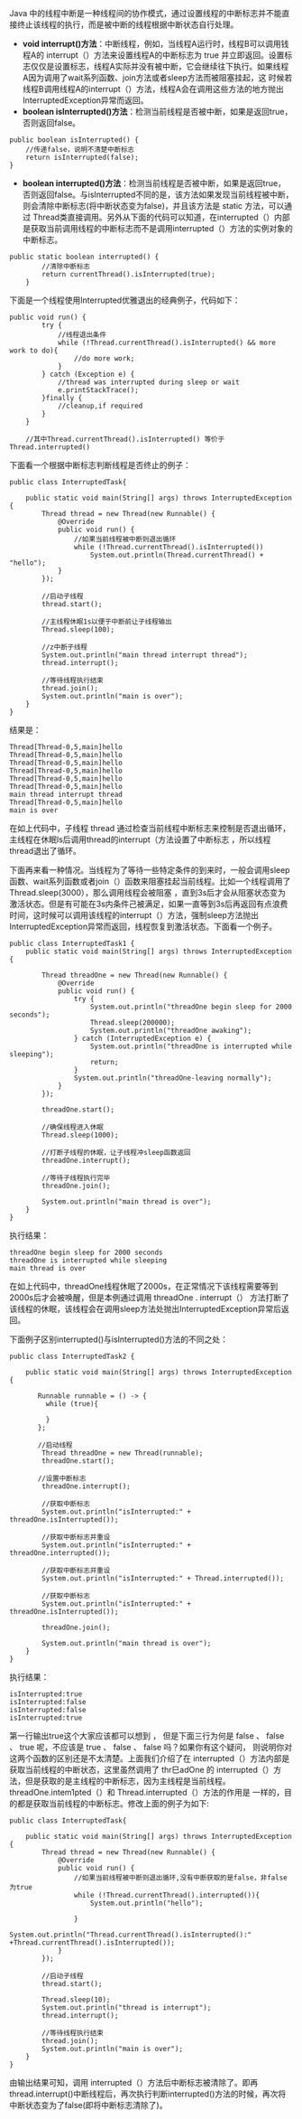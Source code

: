 Java 中的线程中断是一种线程间的协作模式，通过设置线程的中断标志并不能直接终止该线程的执行，而是被中断的线程根据中断状态自行处理。

- **void interrupt()方法**：中断线程，例如，当线程A运行时，线程B可以调用钱程A的 interrupt（）方法来设置线程A的中断标志为 true 并立即返回。设置标志仅仅是设置标志，线程A实际并没有被中断，它会继续往下执行。如果线程A因为调用了wait系列函数、join方法或者sleep方法而被阻塞挂起，这 时候若线程B调用线程A的interrupt（）方法，线程A会在调用这些方法的地方抛出InterruptedException异常而返回。
- **boolean isInterrupted()方法**：检测当前线程是否被中断，如果是返回true，否则返回false。
```
public boolean isInterrupted() {
    //传递false，说明不清楚中断标志
    return isInterrupted(false);
}
```
- **boolean interrupted()方法**：检测当前线程是否被中断，如果是返回true，否则返回false。与isInterrupted不同的是，该方法如果发现当前线程被中断，则会清除中断标志(将中断状态变为false)，并且该方法是 static 方法，可以通过 Thread类直接调用。另外从下面的代码可以知道，在interrupted（）内部是获取当前调用线程的中断标志而不是调用interrupted（）方法的实例对象的中断标志。
```
public static boolean interrupted() {
        //清除中断标志
        return currentThread().isInterrupted(true);
    }
```
下面是一个线程使用Interrupted优雅退出的经典例子，代码如下：
```
public void run() {
        try {
            //线程退出条件
            while (!Thread.currentThread().isInterrupted() && more work to do){
                //do more work;
            }
        } catch (Exception e) {
            //thread was interrupted during sleep or wait
            e.printStackTrace();
        }finally {
            //cleanup,if required
        }
    }
    
    //其中Thread.currentThread().isInterrupted() 等价于 Thread.interrupted()
```
下面看一个根据中断标志判断线程是否终止的例子：
```
public class InterruptedTask{

    public static void main(String[] args) throws InterruptedException {
        Thread thread = new Thread(new Runnable() {
            @Override
            public void run() {
                //如果当前线程被中断则退出循环
                while (!Thread.currentThread().isInterrupted())
                    System.out.println(Thread.currentThread() + "hello");
            }
        });

        //启动子线程
        thread.start();

        //主线程休眠1s以便于中断前让子线程输出
        Thread.sleep(100);

        //z中断子线程
        System.out.println("main thread interrupt thread");
        thread.interrupt();

        //等待线程执行结束
        thread.join();
        System.out.println("main is over");
    }
}
```
结果是：
```
Thread[Thread-0,5,main]hello
Thread[Thread-0,5,main]hello
Thread[Thread-0,5,main]hello
Thread[Thread-0,5,main]hello
Thread[Thread-0,5,main]hello
Thread[Thread-0,5,main]hello
main thread interrupt thread
Thread[Thread-0,5,main]hello
main is over
```
在如上代码中，子线程 thread 通过检查当前线程中断标志来控制是否退出循环，主线程在休眠ls后调用thread的interrupt（方法设置了中断标志 ，所以线程 thread退出了循环。

下面再来看一种情况。当线程为了等待一些特定条件的到来时，一般会调用sleep函数、wait系列函数或者join（）函数来阻塞挂起当前线程。比如一个线程调用了 Thread.sleep(3000），那么调用线程会被阻塞 ，直到3s后才会从阻塞状态变为激活状态。但是有可能在3s内条件己被满足，如果一直等到3s后再返回有点浪费时间，这时候可以调用该线程的interrupt（）方法，强制sleep方法抛出InterruptedException异常而返回，线程恢复到激活状态。下面看一个例子。
```
public class InterruptedTask1 {
    public static void main(String[] args) throws InterruptedException {

        Thread threadOne = new Thread(new Runnable() {
            @Override
            public void run() {
                try {
                    System.out.println("threadOne begin sleep for 2000 seconds");
                    Thread.sleep(200000);
                    System.out.println("threadOne awaking");
                } catch (InterruptedException e) {
                    System.out.println("threadOne is interrupted while sleeping");
                    return;
                }
                System.out.println("threadOne-leaving normally");
            }
        });

        threadOne.start();

        //确保线程进入休眠
        Thread.sleep(1000);

        //打断子线程的休眠，让子线程冲sleep函数返回
        threadOne.interrupt();

        //等待子线程执行完毕
        threadOne.join();

        System.out.println("main thread is over");
    }
}
```
执行结果：
```
threadOne begin sleep for 2000 seconds
threadOne is interrupted while sleeping
main thread is over
```
在如上代码中，threadOne线程休眠了2000s，在正常情况下该线程需要等到2000s后才会被唤醒，但是本例通过调用 threadOne . interrupt（） 方法打断了该线程的休眠，该线程会在调用sleep方法处抛出InterruptedException异常后返回。

下面例子区别interrupted()与isInterrupted()方法的不同之处：
```
public class InterruptedTask2 {

    public static void main(String[] args) throws InterruptedException {

       Runnable runnable = () -> {
         while (true){

         }
       };

       //启动线程
        Thread threadOne = new Thread(runnable);
        threadOne.start();

       //设置中断标志
        threadOne.interrupt();

        //获取中断标志
        System.out.println("isInterrupted:" + threadOne.isInterrupted());

        //获取中断标志并重设
        System.out.println("isInterrupted:" + threadOne.interrupted());
        
        //获取中断标志并重设
        System.out.println("isInterrupted:" + Thread.interrupted());

        //获取中断标志
        System.out.println("isInterrupted:" + threadOne.isInterrupted());

        threadOne.join();

        System.out.println("main thread is over");
    }
}

```
执行结果：
```
isInterrupted:true
isInterrupted:false
isInterrupted:false
isInterrupted:true
```
第一行输出true这个大家应该都可以想到 ， 但是下面三行为何是 false 、 false 、 true 呢，不应该是 true 、 false 、 false 吗？如果你有这个疑问， 则说明你对这两个函数的区别还是不太清楚。上面我们介绍了在 interrupted（）方法内部是获取当前线程的中断状态，这里虽然调用了 thr巳adOne 的 interrupted（）方法，但是获取的是主线程的中断标志，因为主线程是当前线程。 threadOne.intem1pted（）和 Thread.interrupted（）方法的作用是 一样的，目的都是获取当前线程的中断标志。修改上面的例子为如下:
```
public class InterruptedTask{

    public static void main(String[] args) throws InterruptedException {
        Thread thread = new Thread(new Runnable() {
            @Override
            public void run() {
                //如果当前线程被中断则退出循环,没有中断获取的是false，非false为true
                while (!Thread.currentThread().interrupted()){
                    System.out.println("hello");

                }
                System.out.println("Thread.currentThread().isInterrupted():" +Thread.currentThread().isInterrupted());
            }
        });

        //启动子线程
        thread.start();

        Thread.sleep(10);
        System.out.println("thread is interrupt");
        thread.interrupt();

        //等待线程执行结束
        thread.join();
        System.out.println("main is over");
    }
}
```
由输出结果可知，调用 interrupted（）方法后中断标志被清除了。即再thread.interrupt()中断线程后，再次执行判断interrupted()方法的时候，再次将中断状态变为了false(即将中断标志清除了)。
